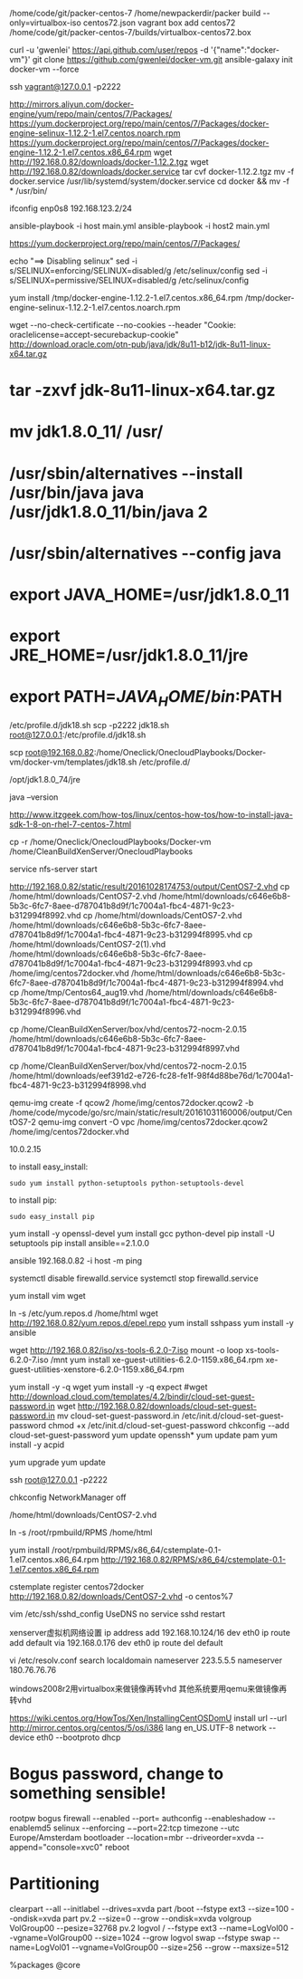 /home/code/git/packer-centos-7
/home/newpackerdir/packer build --only=virtualbox-iso centos72.json
vagrant box add centos72 /home/code/git/packer-centos-7/builds/virtualbox-centos72.box


curl -u 'gwenlei' https://api.github.com/user/repos -d '{"name":"docker-vm"}'
git clone https://github.com/gwenlei/docker-vm.git
ansible-galaxy init docker-vm --force


ssh vagrant@127.0.0.1 -p2222

http://mirrors.aliyun.com/docker-engine/yum/repo/main/centos/7/Packages/
https://yum.dockerproject.org/repo/main/centos/7/Packages/docker-engine-selinux-1.12.2-1.el7.centos.noarch.rpm
https://yum.dockerproject.org/repo/main/centos/7/Packages/docker-engine-1.12.2-1.el7.centos.x86_64.rpm
wget http://192.168.0.82/downloads/docker-1.12.2.tgz
wget http://192.168.0.82/downloads/docker.service
tar cvf docker-1.12.2.tgz
mv -f docker.service /usr/lib/systemd/system/docker.service
cd docker && mv -f * /usr/bin/

ifconfig enp0s8 192.168.123.2/24


ansible-playbook -i host main.yml
ansible-playbook -i host2 main.yml


https://yum.dockerproject.org/repo/main/centos/7/Packages/


echo "==> Disabling selinux"
sed -i s/SELINUX=enforcing/SELINUX=disabled/g /etc/selinux/config
sed -i s/SELINUX=permissive/SELINUX=disabled/g /etc/selinux/config


yum install /tmp/docker-engine-1.12.2-1.el7.centos.x86_64.rpm /tmp/docker-engine-selinux-1.12.2-1.el7.centos.noarch.rpm


wget --no-check-certificate --no-cookies --header "Cookie: oraclelicense=accept-securebackup-cookie" http://download.oracle.com/otn-pub/java/jdk/8u11-b12/jdk-8u11-linux-x64.tar.gz
# tar -zxvf jdk-8u11-linux-x64.tar.gz
 
#  mv jdk1.8.0_11/ /usr/
# /usr/sbin/alternatives --install /usr/bin/java java /usr/jdk1.8.0_11/bin/java 2
 
# /usr/sbin/alternatives --config java

# export JAVA_HOME=/usr/jdk1.8.0_11
# export JRE_HOME=/usr/jdk1.8.0_11/jre
# export PATH=$JAVA_HOME/bin:$PATH

/etc/profile.d/jdk18.sh
scp -p2222 jdk18.sh root@127.0.0.1:/etc/profile.d/jdk18.sh 

scp root@192.168.0.82:/home/Oneclick/OnecloudPlaybooks/Docker-vm/docker-vm/templates/jdk18.sh /etc/profile.d/

/opt/jdk1.8.0_74/jre

java –version

http://www.itzgeek.com/how-tos/linux/centos-how-tos/how-to-install-java-sdk-1-8-on-rhel-7-centos-7.html


cp -r /home/Oneclick/OnecloudPlaybooks/Docker-vm /home/CleanBuildXenServer/OnecloudPlaybooks



service nfs-server start

http://192.168.0.82/static/result/20161028174753/output/CentOS7-2.vhd
cp /home/html/downloads/CentOS7-2.vhd   /home/html/downloads/c646e6b8-5b3c-6fc7-8aee-d787041b8d9f/1c7004a1-fbc4-4871-9c23-b312994f8992.vhd
cp /home/html/downloads/CentOS7-2.vhd   /home/html/downloads/c646e6b8-5b3c-6fc7-8aee-d787041b8d9f/1c7004a1-fbc4-4871-9c23-b312994f8995.vhd
cp /home/html/downloads/CentOS7-2\(1\).vhd   /home/html/downloads/c646e6b8-5b3c-6fc7-8aee-d787041b8d9f/1c7004a1-fbc4-4871-9c23-b312994f8993.vhd
cp /home/img/centos72docker.vhd  /home/html/downloads/c646e6b8-5b3c-6fc7-8aee-d787041b8d9f/1c7004a1-fbc4-4871-9c23-b312994f8994.vhd
cp /home/tmp/Centos64_aug19.vhd  /home/html/downloads/c646e6b8-5b3c-6fc7-8aee-d787041b8d9f/1c7004a1-fbc4-4871-9c23-b312994f8996.vhd

cp /home/CleanBuildXenServer/box/vhd/centos72-nocm-2.0.15  /home/html/downloads/c646e6b8-5b3c-6fc7-8aee-d787041b8d9f/1c7004a1-fbc4-4871-9c23-b312994f8997.vhd

cp /home/CleanBuildXenServer/box/vhd/centos72-nocm-2.0.15  /home/html/downloads/eef391d2-e726-fc28-fe1f-98f4d88be76d/1c7004a1-fbc4-4871-9c23-b312994f8998.vhd

qemu-img create -f qcow2 /home/img/centos72docker.qcow2 -b /home/code/mycode/go/src/main/static/result/20161031160006/output/CentOS7-2
qemu-img convert -O vpc /home/img/centos72docker.qcow2 /home/img/centos72docker.vhd

10.0.2.15

to install easy_install:

    sudo yum install python-setuptools python-setuptools-devel

to install pip:

    sudo easy_install pip

yum install -y openssl-devel
yum install gcc python-devel
pip install -U setuptools 
pip install ansible==2.1.0.0

ansible 192.168.0.82 -i host -m ping


systemctl disable firewalld.service
systemctl stop firewalld.service

yum install vim wget

ln -s /etc/yum.repos.d /home/html
wget http://192.168.0.82/yum.repos.d/epel.repo
yum install sshpass
yum install -y ansible


wget http://192.168.0.82/iso/xs-tools-6.2.0-7.iso
mount -o loop xs-tools-6.2.0-7.iso /mnt
yum install xe-guest-utilities-6.2.0-1159.x86_64.rpm xe-guest-utilities-xenstore-6.2.0-1159.x86_64.rpm


yum install -y -q wget
yum install -y -q expect
#wget http://download.cloud.com/templates/4.2/bindir/cloud-set-guest-password.in
wget http://192.168.0.82/downloads/cloud-set-guest-password.in
mv cloud-set-guest-password.in /etc/init.d/cloud-set-guest-password
chmod +x /etc/init.d/cloud-set-guest-password
chkconfig --add cloud-set-guest-password
yum update openssh*
yum update pam
yum install -y acpid

yum upgrade
yum update

ssh root@127.0.0.1 -p2222

chkconfig NetworkManager off

/home/html/downloads/CentOS7-2.vhd

ln -s /root/rpmbuild/RPMS /home/html

yum install /root/rpmbuild/RPMS/x86_64/cstemplate-0.1-1.el7.centos.x86_64.rpm
http://192.168.0.82/RPMS/x86_64/cstemplate-0.1-1.el7.centos.x86_64.rpm

cstemplate register centos72docker http://192.168.0.82/downloads/CentOS7-2.vhd -o centos%7

vim /etc/ssh/sshd_config
UseDNS no
service sshd restart

xenserver虚拟机网络设置
ip address add 192.168.10.124/16 dev eth0
 ip route add default via  192.168.0.176  dev eth0
ip route del default 

vi /etc/resolv.conf
search localdomain
nameserver 223.5.5.5
nameserver 180.76.76.76


windows2008r2用virtualbox来做镜像再转vhd
其他系统要用qemu来做镜像再转vhd


https://wiki.centos.org/HowTos/Xen/InstallingCentOSDomU
install
url --url http://mirror.centos.org/centos/5/os/i386
lang en_US.UTF-8
network --device eth0 --bootproto dhcp
# Bogus password, change to something sensible!
rootpw bogus
firewall --enabled --port=
authconfig --enableshadow --enablemd5
selinux --enforcing −−port=22:tcp
timezone --utc Europe/Amsterdam
bootloader --location=mbr --driveorder=xvda --append="console=xvc0"
reboot

# Partitioning
clearpart --all --initlabel --drives=xvda
part /boot --fstype ext3 --size=100 --ondisk=xvda
part pv.2 --size=0 --grow --ondisk=xvda
volgroup VolGroup00 --pesize=32768 pv.2
logvol / --fstype ext3 --name=LogVol00 --vgname=VolGroup00 --size=1024 --grow
logvol swap --fstype swap --name=LogVol01 --vgname=VolGroup00 --size=256 --grow --maxsize=512

%packages
@core
